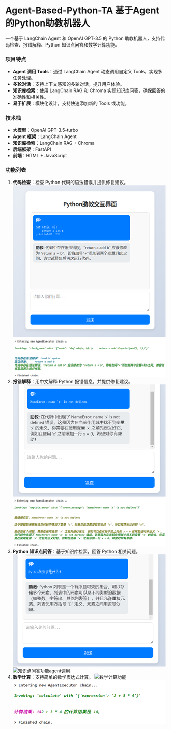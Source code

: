 # Agent-Based-Python-TA   基于Agent的Python助教机器人

一个基于 LangChain Agent 和 OpenAI GPT-3.5 的 Python 助教机器人，支持代码检查、报错解释、Python 知识点问答和数学计算功能。

### 项目特点
- **Agent 调用 Tools**：通过 LangChain Agent 动态调用自定义 Tools，实现多任务处理。
- **多轮对话**：支持上下文感知的多轮对话，提升用户体验。
- **知识库检索**：使用 LangChain RAG 和 Chroma 实现知识库问答，确保回答的准确性和相关性。
- **易于扩展**：模块化设计，支持快速添加新的 Tools 或功能。

### 技术栈
- **大模型**：OpenAI GPT-3.5-turbo
- **Agent 框架**：LangChain Agent
- **知识库检索**：LangChain RAG + Chroma
- **后端框架**：FastAPI
- **前端**：HTML + JavaScript

### 功能列表
1. **代码检查**：检查 Python 代码的语法错误并提供修复建议。
   ![代码检查功能](基于Agent的Python助教机器人/images/test_check_code.png)
   ![代码检查功能agent调用](基于Agent的Python助教机器人/images/agent_function_call_check_code.png)
3. **报错解释**：用中文解释 Python 报错信息，并提供修复建议。
   ![报错解释功能](基于Agent的Python助教机器人/images/test_explain_error.png)
   ![报错解释功能agent调用](基于Agent的Python助教机器人/images/agent_function_call_explain_error.png)
5. **Python 知识点问答**：基于知识库检索，回答 Python 相关问题。
   ![知识点问答功能](基于Agent的Python助教机器人/images/test_ask_python_knowledge.png)
   ![知识点问答功能agent调用](基于Agent的Python助教机器人images/agent_function_call_ask_python_knowledge.png)
7. **数学计算**：支持简单的数学表达式计算。
   ![数学计算功能](基于Agent的Python助教机器人images/test_calculate.png)
   ![数学计算功能agent调用](基于Agent的Python助教机器人/images/agent_function_call_calculate.png)


